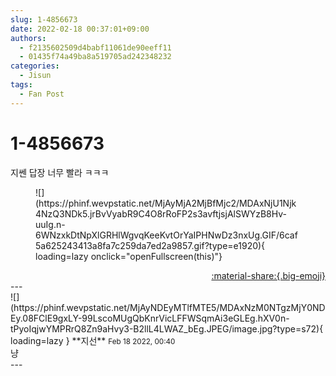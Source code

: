 ```yaml
---
slug: 1-4856673
date: 2022-02-18 00:37:01+09:00
authors:
  - f2135602509d4babf11061de90eeff11
  - 01435f74a49ba8a519705ad242348232
categories:
  - Jisun
tags:
  - Fan Post
---
```


# 1-4856673

<div class="post-container" markdown="1">
<div class="content-container md-sidebar__scrollwrap" markdown="1">

지쎈 답장 너무 빨라 ㅋㅋㅋ 
<figure markdown="1">
![](https://phinf.wevpstatic.net/MjAyMjA2MjBfMjc2/MDAxNjU1Njk4NzQ3NDk5.jrBvVyabR9C4O8rRoFP2s3avftjsjAlSWYzB8Hv-uuIg.n-6WNzxkDtNpXlGRHlWgvqKeeKvtOrYaIPHNwDz3nxUg.GIF/6caf5a625243413a8fa7c259da7ed2a9857.gif?type=e1920){ loading=lazy onclick="openFullscreen(this)"}
</figure>


</div>
</div>

<div style="text-align: right;" markdown="1">
<a href="https://weverse.io/fromis9/fanpost/1-4856673" style="text-align: right;">:material-share:{.big-emoji}</a>
</div>
---

<div class="comments-container md-sidebar__scrollwrap" markdown="1">
<div class="comment" markdown="1">
<div class='id-container' markdown="1">
![](https://phinf.wevpstatic.net/MjAyNDEyMTlfMTE5/MDAxNzM0NTgzMjY0NDEy.08FClE9gxLY-99LscoMUgQbKnrVicLFFWSqmAi3eGLEg.hXV0n-tPyoIqjwYMPRrQ8Zn9aHvy3-B2llL4LWAZ_bEg.JPEG/image.jpg?type=s72){ loading=lazy }
**<span class="artist">지선</span>** <small>Feb 18 2022, 00:40</small><br>
</div>
<div class='comment-body' markdown="1">
냥
</div>
</div>
</div>
---
